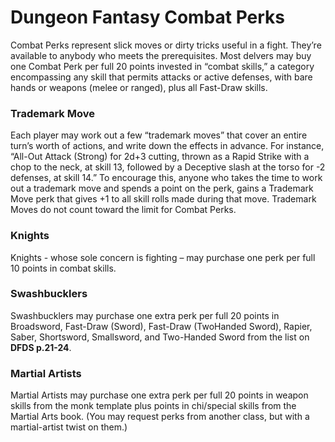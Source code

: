 # Dungeon Fantasy Combat Perks
Combat Perks represent slick moves or dirty tricks useful in a fight. They’re available to anybody who meets the prerequisites. Most delvers may buy one Combat Perk per full 20 points invested in “combat skills,” a category encompassing any skill that permits attacks or active defenses, with bare hands or weapons (melee or ranged), plus all Fast-Draw skills.

### Trademark Move
Each player may work out a few “trademark moves” that cover an entire turn’s worth of actions, and write down the effects in advance. For instance, “All-Out Attack (Strong) for 2d+3 cutting, thrown as a Rapid Strike with a chop to the neck, at skill 13, followed by a Deceptive slash at the torso for -2 defenses, at skill 14.” To encourage this, anyone who takes the time to work out a trademark move and spends a point on the perk, gains a Trademark Move perk that gives +1 to all skill rolls made during that move. Trademark Moves do not count toward the limit for Combat Perks.

### Knights
Knights - whose sole concern is fighting – may purchase one perk per full 10 points in combat skills.

### Swashbucklers
Swashbucklers may purchase one extra perk per full 20 points in Broadsword, Fast-Draw (Sword), Fast-Draw (TwoHanded Sword), Rapier, Saber, Shortsword, Smallsword, and Two-Handed Sword from the list on **DFDS p.21-24**. 

### Martial Artists
Martial Artists may purchase one extra perk per full 20 points in weapon skills from the monk template plus points in chi/special skills from the Martial Arts book. (You may request perks from another class, but with a martial-artist twist on them.)
